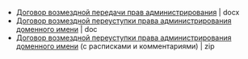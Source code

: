 
* [Договор возмездной передачи прав администрирования](https://www.iidf.ru/upload/iblock/905/04_dogovor-vozmezdnoy-peredachi-domennogo-imeni.docx) | docx
* [Договор возмездной переуступки права администрирования доменного имени](http://xn----7sbbhef7cpebbpj8b.xn--p1ai/wp-content/uploads/2015/10/%D0%94%D0%BE%D0%B3%D0%BE%D0%B2%D0%BE%D1%80-%D0%BF%D0%B5%D1%80%D0%B5%D0%B4%D0%B0%D1%87%D0%B8-%D0%B4%D0%BE%D0%BC%D0%B5%D0%BD%D0%BD%D0%BE%D0%B3%D0%BE-%D0%B8%D0%BC%D0%B5%D0%BD%D0%B8.doc) | doc
* [Договор возмездной переуступки права администрирования доменного имени](http://reghouse.ru/upload/dogovor_vppadi.zip) (c расписками и комментариями) | zip

